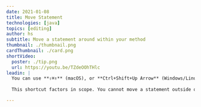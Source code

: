 ```yaml
---
date: 2021-01-08
title: Move Statement
technologies: [java]
topics: [editing]
author: hs
subtitle: Move a statement around within your method
thumbnail: ./thumbnail.png
cardThumbnail: ./card.png
shortVideo:
  poster: ./tip.png
  url: https://youtu.be/TZdeOOhTHlc
leadin: |
  You can use **⇧⌘↑** (macOS), or **Ctrl+Shift+Up Arrow** (Windows/Linux), to move a line up. To move a statement down use **⇧⌘↓** (macOS), or **Ctrl+Shift+Down Arrow** (Windows/Linux).   
   
  This shortcut factors in scope. You cannot move a statement outside of the scope its contained within.

---
```

